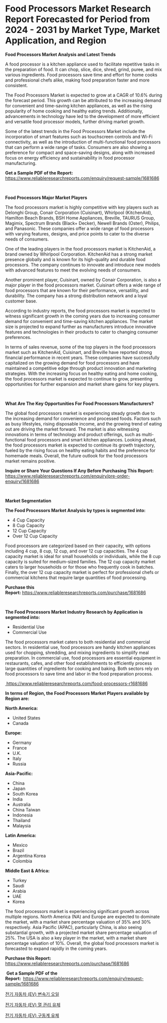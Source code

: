 <p><h1>Food Processors Market Research Report Forecasted for Period from 2024 -  2031 by Market Type, Market Application, and Region</h1></p><p><strong>Food Processors Market Analysis and Latest Trends</strong></p>
<p><p>A food processor is a kitchen appliance used to facilitate repetitive tasks in the preparation of food. It can chop, slice, dice, shred, grind, puree, and mix various ingredients. Food processors save time and effort for home cooks and professional chefs alike, making food preparation faster and more consistent.</p><p>The Food Processors Market is expected to grow at a CAGR of 10.6% during the forecast period. This growth can be attributed to the increasing demand for convenient and time-saving kitchen appliances, as well as the rising popularity of home cooking and healthy eating trends. Additionally, advancements in technology have led to the development of more efficient and versatile food processor models, further driving market growth.</p><p>Some of the latest trends in the Food Processors Market include the incorporation of smart features such as touchscreen controls and Wi-Fi connectivity, as well as the introduction of multi-functional food processors that can perform a wide range of tasks. Consumers are also showing a preference for compact and space-saving designs, along with increased focus on energy efficiency and sustainability in food processor manufacturing.</p></p>
<p><strong>Get a Sample PDF of the Report:&nbsp;</strong> <a href="https://www.reliableresearchreports.com/enquiry/request-sample/1681686">https://www.reliableresearchreports.com/enquiry/request-sample/1681686</a></p>
<p>&nbsp;</p>
<p><strong>Food Processors Major Market Players</strong></p>
<p><p>The food processors market is highly competitive with key players such as Delonghi Group, Conair Corporation (Cuisinart), Whirlpool (KitchenAid), Hamilton Beach Brands, BSH Home Appliances, Breville, TAURUS Group, Magimix, Spectrum Brands (Black+ Decker), Newell Brands (Oster), Philips, and Panasonic. These companies offer a wide range of food processors with varying features, designs, and price points to cater to the diverse needs of consumers.</p><p>One of the leading players in the food processors market is KitchenAid, a brand owned by Whirlpool Corporation. KitchenAid has a strong market presence globally and is known for its high-quality and durable food processors. The company continues to innovate and introduce new models with advanced features to meet the evolving needs of consumers.</p><p>Another prominent player, Cuisinart, owned by Conair Corporation, is also a major player in the food processors market. Cuisinart offers a wide range of food processors that are known for their performance, versatility, and durability. The company has a strong distribution network and a loyal customer base.</p><p>According to industry reports, the food processors market is expected to witness significant growth in the coming years due to increasing consumer demand for convenient and time-saving kitchen appliances. The market size is projected to expand further as manufacturers introduce innovative features and technologies in their products to cater to changing consumer preferences.</p><p>In terms of sales revenue, some of the top players in the food processors market such as KitchenAid, Cuisinart, and Breville have reported strong financial performance in recent years. These companies have successfully capitalized on the growing demand for food processors and have maintained a competitive edge through product innovation and marketing strategies. With the increasing focus on healthy eating and home cooking, the food processors market is expected to continue to grow, presenting opportunities for further expansion and market share gains for key players.</p></p>
<p>&nbsp;</p>
<p><strong>What Are The Key Opportunities For Food Processors Manufacturers?</strong></p>
<p><p>The global food processors market is experiencing steady growth due to the increasing demand for convenience and processed foods. Factors such as busy lifestyles, rising disposable income, and the growing trend of eating out are driving the market forward. The market is also witnessing innovations in terms of technology and product offerings, such as multi-functional food processors and smart kitchen appliances. Looking ahead, the food processors market is expected to continue its growth trajectory, fueled by the rising focus on healthy eating habits and the preference for homemade meals. Overall, the future outlook for the food processors market remains positive.</p></p>
<p><strong>Inquire or Share Your Questions If Any Before Purchasing This Report:</strong> <a href="https://www.reliableresearchreports.com/enquiry/pre-order-enquiry/1681686">https://www.reliableresearchreports.com/enquiry/pre-order-enquiry/1681686</a></p>
<p>&nbsp;</p>
<p><strong>Market Segmentation</strong></p>
<p><strong>The Food Processors Market Analysis by types is segmented into:</strong></p>
<p><ul><li>4 Cup Capacity</li><li>8 Cup Capacity</li><li>12 Cup Capacity</li><li>Over 12 Cup Capacity</li></ul></p>
<p><p>Food processors are categorized based on their capacity, with options including 4 cup, 8 cup, 12 cup, and over 12 cup capacities. The 4 cup capacity market is ideal for small households or individuals, while the 8 cup capacity is suited for medium-sized families. The 12 cup capacity market caters to larger households or for those who frequently cook in batches. Finally, the over 12 cup capacity market is perfect for professional chefs or commercial kitchens that require large quantities of food processing.</p></p>
<p><strong>Purchase this Report:&nbsp;</strong><a href="https://www.reliableresearchreports.com/purchase/1681686">https://www.reliableresearchreports.com/purchase/1681686</a></p>
<p>&nbsp;</p>
<p><strong>The Food Processors Market Industry Research by Application is segmented into:</strong></p>
<p><ul><li>Residential Use</li><li>Commercial Use</li></ul></p>
<p><p>The food processors market caters to both residential and commercial sectors. In residential use, food processors are handy kitchen appliances used for chopping, shredding, and mixing ingredients to simplify meal preparation. In commercial use, food processors are essential equipment in restaurants, cafes, and other food establishments to efficiently process large quantities of ingredients for cooking and baking. Both sectors rely on food processors to save time and labor in the food preparation process.</p></p>
<p><a href="https://www.reliableresearchreports.com/food-processors-r1681686">&nbsp;https://www.reliableresearchreports.com/food-processors-r1681686</a></p>
<p><strong>In terms of Region, the Food Processors Market Players available by Region are:</strong></p>
<p>
    <p> <strong> North America: </strong>
        <ul>
            <li>United States</li>
            <li>Canada</li>
        </ul>
        </p> 
    <p> <strong> Europe: </strong>
        <ul>
            <li>Germany</li>
            <li>France</li>
            <li>U.K.</li>
            <li>Italy</li>
            <li>Russia</li>
        </ul>
        </p> 
    <p> <strong> Asia-Pacific: </strong>
        <ul>
            <li>China</li>
            <li>Japan</li>
            <li>South Korea</li>
            <li>India</li>
            <li>Australia</li>
            <li>China Taiwan</li>
            <li>Indonesia</li>
            <li>Thailand</li>
            <li>Malaysia</li>
        </ul>
        </p> 
    <p> <strong> Latin America: </strong>
        <ul>
            <li>Mexico</li>
            <li>Brazil</li>
            <li>Argentina Korea</li>
            <li>Colombia</li>
        </ul>
        </p> 
    <p> <strong> Middle East & Africa: </strong>
        <ul>
            <li>Turkey</li>
            <li>Saudi</li>
            <li>Arabia</li>
            <li>UAE</li>
            <li>Korea</li>
        </ul>
    </p>
    </p>
<p><p>The food processors market is experiencing significant growth across multiple regions. North America (NA) and Europe are expected to dominate the market, with a market share percentage valuation of 35% and 30% respectively. Asia Pacific (APAC), particularly China, is also seeing substantial growth, with a projected market share percentage valuation of 25%. The USA is also a key player in the market, with a market share percentage valuation of 10%. Overall, the global food processors market is forecasted to expand rapidly in the coming years.</p></p>
<p><strong>Purchase this Report: </strong><a href="https://www.reliableresearchreports.com/purchase/1681686">https://www.reliableresearchreports.com/purchase/1681686</a></p>
<p>&nbsp;<strong>Get a Sample PDF of the Report:&nbsp;&nbsp;</strong><a href="https://www.reliableresearchreports.com/enquiry/request-sample/1681686">https://www.reliableresearchreports.com/enquiry/request-sample/1681686</a></p>
<p><strong></strong></p>
<p><p><a href="https://github.com/courtney23pratt/Market-Research-Report-List-1/blob/main/990834392085.md">전기 자동차 (EV) 변속기 오일</a></p><p><a href="https://github.com/rifqimuhammad018/Market-Research-Report-List-1/blob/main/993080092084.md">전기 자동차 (EV) 열 관리 유체</a></p><p><a href="https://github.com/kvbohdfy111/Market-Research-Report-List-1/blob/main/653466692083.md">전기 자동차 (EV) 구동계 유체</a></p></p>